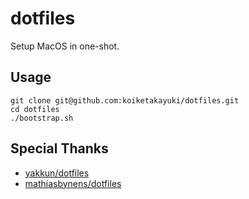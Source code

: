 # dotfiles
Setup MacOS in one-shot.

## Usage

```shell
git clone git@github.com:koiketakayuki/dotfiles.git
cd dotfiles
./bootstrap.sh
```

## Special Thanks
- [yakkun/dotfiles](https://github.com/yakkun/dotfiles)
- [mathiasbynens/dotfiles](https://github.com/mathiasbynens/dotfiles)